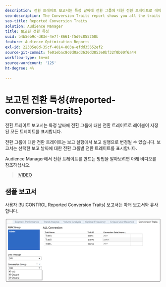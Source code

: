 ```yaml
---
description: 전환 트레이트 보고서는 특정 날짜에 전환 그룹에 대한 전환 트레이트로 레이블이 지정된 모든 트레이트를 표시합니다. 전환 그룹에 대한 전환 트레이트는 보고 실행에서 보고 실행으로 변경될 수 있습니다. 보고서는 선택한 보고 날짜에 대한 전환 그룹별 전환 트레이트를 표시합니다.
seo-description: The Conversion Traits report shows you all the traits labeled as conversion traits for a conversion group at a certain date. Conversion traits for conversion groups can change from reporting run to reporting run. The report displays conversion traits by conversion group for the selected reporting date.
seo-title: Reported Conversion Traits
solution: Audience Manager
title: 보고된 전환 특성
uuid: b4b5eb9c-d83e-4e7f-8661-f5d9c855258b
feature: Audience Optimization Reports
exl-id: 22335e8d-35cf-4014-803a-efdd35552ef2
source-git-commit: fe01ebac8c0d0ad3630d3853e0bf32f0b00f6a44
workflow-type: tm+mt
source-wordcount: '125'
ht-degree: 4%

---
```


# 보고된 전환 특성{#reported-conversion-traits}

전환 트레이트 보고서는 특정 날짜에 전환 그룹에 대한 전환 트레이트로 레이블이 지정된 모든 트레이트를 표시합니다.

전환 그룹에 대한 전환 트레이트는 보고 실행에서 보고 실행으로 변경될 수 있습니다. 보고서는 선택한 보고 날짜에 대한 전환 그룹별 전환 트레이트를 표시합니다.

Audience Manager에서 전환 트레이트를 만드는 방법을 알아보려면 아래 비디오를 참조하십시오.

>[!VIDEO](https://video.tv.adobe.com/v/23431/)

## 샘플 보고서

사용자 [!UICONTROL Reported Conversion Traits] 보고서는 아래 보고서와 유사합니다.

![](assets/reported-conversion-traits.png)
